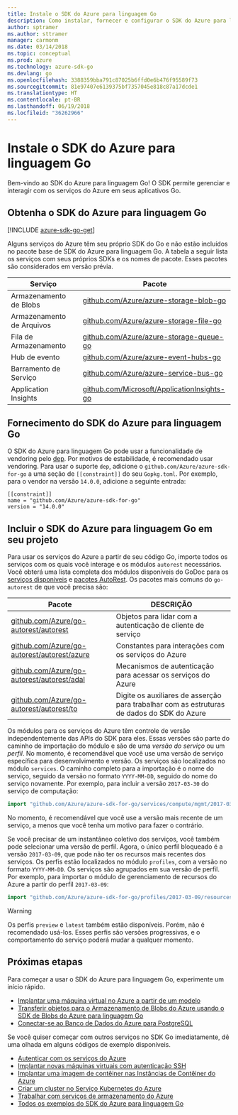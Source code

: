 ```yaml
---
title: Instale o SDK do Azure para linguagem Go
description: Como instalar, fornecer e configurar o SDK do Azure para linguagem Go.
author: sptramer
ms.author: sttramer
manager: carmonm
ms.date: 03/14/2018
ms.topic: conceptual
ms.prod: azure
ms.technology: azure-sdk-go
ms.devlang: go
ms.openlocfilehash: 3388359bba791c87025b6ffd0e6b476f95589f73
ms.sourcegitcommit: 81e97407e6139375bf7357045e818c87a17dcde1
ms.translationtype: HT
ms.contentlocale: pt-BR
ms.lasthandoff: 06/19/2018
ms.locfileid: "36262966"
---
```

# <a name="install-the-azure-sdk-for-go"></a>Instale o SDK do Azure para linguagem Go

Bem-vindo ao SDK do Azure para linguagem Go! O SDK permite gerenciar e interagir com os serviços do Azure em seus aplicativos Go.

## <a name="get-the-azure-sdk-for-go"></a>Obtenha o SDK do Azure para linguagem Go

[!INCLUDE [azure-sdk-go-get](includes/azure-sdk-go-get.md)]

Alguns serviços do Azure têm seu próprio SDK do Go e não estão incluídos no pacote base de SDK do Azure para linguagem Go. A tabela a seguir lista os serviços com seus próprios SDKs e os nomes de pacote. Esses pacotes são considerados em versão prévia.

| Serviço | Pacote |
|---------|---------|
| Armazenamento de Blobs | [github.com/Azure/azure-storage-blob-go](https://github.com/Azure/azure-storage-blob-go) |
| Armazenamento de Arquivos | [github.com/Azure/azure-storage-file-go](https://github.com/Azure/azure-storage-file-go) |
| Fila de Armazenamento | [github.com/Azure/azure-storage-queue-go](https://github.com/Azure/azure-storage-queue-go) |
| Hub de evento | [github.com/Azure/azure-event-hubs-go](https://github.com/Azure/azure-event-hubs-go) |
| Barramento de Serviço | [github.com/Azure/azure-service-bus-go](https://github.com/Azure/azure-service-bus-go) |
| Application Insights | [github.com/Microsoft/ApplicationInsights-go](https://github.com/Microsoft/ApplicationInsights-go) |

## <a name="vendor-the-azure-sdk-for-go"></a>Fornecimento do SDK do Azure para linguagem Go

O SDK do Azure para linguagem Go pode usar a funcionalidade de vendoring pelo [dep](https://github.com/golang/dep). Por motivos de estabilidade, é recomendado usar vendoring. Para usar o suporte `dep`, adicione o `github.com/Azure/azure-sdk-for-go` a uma seção de `[[constraint]]` do seu `Gopkg.toml`. Por exemplo, para o vendor na versão `14.0.0`, adicione a seguinte entrada:

```
[[constraint]]
name = "github.com/Azure/azure-sdk-for-go"
version = "14.0.0"
```

## <a name="include-the-azure-sdk-for-go-in-your-project"></a>Incluir o SDK do Azure para linguagem Go em seu projeto

Para usar os serviços do Azure a partir de seu código Go, importe todos os serviços com os quais você interage e os módulos `autorest` necessários.
Você obterá uma lista completa dos módulos disponíveis do GoDoc para os [serviços disponíveis](https://godoc.org/github.com/Azure/azure-sdk-for-go) e [pacotes AutoRest](https://godoc.org/github.com/Azure/go-autorest). Os pacotes mais comuns do `go-autorest` de que você precisa são:

| Pacote | DESCRIÇÃO |
|---------|-------------|
| [github.com/Azure/go-autorest/autorest][autorest] | Objetos para lidar com a autenticação de cliente de serviço |
| [github.com/Azure/go-autorest/autorest/azure][autorest/azure] | Constantes para interações com os serviços do Azure |
| [github.com/Azure/go-autorest/autorest/adal][autorest/adal] | Mecanismos de autenticação para acessar os serviços do Azure |
| [github.com/Azure/go-autorest/autorest/to][autorest/to] | Digite os auxiliares de asserção para trabalhar com as estruturas de dados do SDK do Azure |

[autorest]: https://godoc.org/github.com/Azure/go-autorest/autorest
[autorest/azure]: https://godoc.org/github.com/Azure/go-autorest/autorest/azure
[autorest/adal]: https://godoc.org/github.com/Azure/go-autorest/autorest/adal
[autorest/to]: https://godoc.org/github.com/Azure/go-autorest/autorest/to

Os módulos para os serviços do Azure têm controle de versão independentemente das APIs do SDK para eles. Essas versões são parte do caminho de importação do módulo e são de uma _versão do serviço_ ou um _perfil_. No momento, é recomendável que você use uma versão de serviço específica para desenvolvimento e versão. Os serviços são localizados no módulo `services`. O caminho completo para a importação é o nome do serviço, seguido da versão no formato `YYYY-MM-DD`, seguido do nome do serviço novamente. Por exemplo, para incluir a versão `2017-03-30` do serviço de computação:

```go
import "github.com/Azure/azure-sdk-for-go/services/compute/mgmt/2017-03-30/compute"
```

No momento, é recomendável que você use a versão mais recente de um serviço, a menos que você tenha um motivo para fazer o contrário.

Se você precisar de um instantâneo coletivo dos serviços, você também pode selecionar uma versão de perfil. Agora, o único perfil bloqueado é a versão `2017-03-09`, que pode não ter os recursos mais recentes dos serviços. Os perfis estão localizados no módulo `profiles`, com a versão no formato `YYYY-MM-DD`. Os serviços são agrupados em sua versão de perfil. Por exemplo, para importar o módulo de gerenciamento de recursos do Azure a partir do perfil `2017-03-09`:

```go
import "github.com/Azure/azure-sdk-for-go/profiles/2017-03-09/resources/mgmt/resources"
```

> [!WARNING]
> Os perfis `preview` e `latest` também estão disponíveis. Porém, não é recomendado usá-los. Esses perfis são versões progressivas, e o comportamento do serviço poderá mudar a qualquer momento.

## <a name="next-steps"></a>Próximas etapas

Para começar a usar o SDK do Azure para linguagem Go, experimente um início rápido.

* [Implantar uma máquina virtual no Azure a partir de um modelo](azure-sdk-go-qs-vm.md)
* [Transferir objetos para o Armazenamento de Blobs do Azure usando o SDK de Blobs do Azure para linguagem Go](/azure/storage/blobs/storage-quickstart-blobs-go?toc=%2fgo%2fazure%2ftoc.json)
* [Conectar-se ao Banco de Dados do Azure para PostgreSQL](/azure/postgresql/connect-go?toc=%2fgo%2fazure%2ftoc.json)

Se você quiser começar com outros serviços no SDK Go imediatamente, dê uma olhada em alguns códigos de exemplo disponíveis.

* [Autenticar com os serviços do Azure](https://github.com/Azure-Samples/azure-sdk-for-go-samples/tree/master/iam)
* [Implantar novas máquinas virtuais com autenticação SSH](https://github.com/Azure-Samples/azure-sdk-for-go-samples/tree/master/compute)
* [Implantar uma imagem de contêiner nas Instâncias de Contêiner do Azure](https://github.com/Azure-Samples/azure-sdk-for-go-samples/tree/master/containerinstance)
* [Criar um cluster no Serviço Kubernetes do Azure](https://github.com/Azure-Samples/azure-sdk-for-go-samples/tree/master/containerservice)
* [Trabalhar com serviços de armazenamento do Azure](https://github.com/Azure-Samples/azure-sdk-for-go-samples/tree/master/storage)
* [Todos os exemplos do SDK do Azure para linguagem Go](https://github.com/azure-samples/azure-sdk-for-go-samples)
